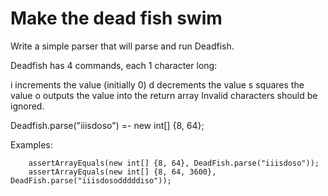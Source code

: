 <h1> Make the dead fish swim </h1>

Write a simple parser that will parse and run Deadfish.

Deadfish has 4 commands, each 1 character long:

i increments the value (initially 0)
d decrements the value
s squares the value
o outputs the value into the return array
Invalid characters should be ignored.

Deadfish.parse("iiisdoso") =- new int[] {8, 64};

Examples:

        assertArrayEquals(new int[] {8, 64}, DeadFish.parse("iiisdoso"));
        assertArrayEquals(new int[] {8, 64, 3600}, DeadFish.parse("iiisdosodddddiso"));
